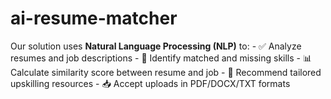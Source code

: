 # ai-resume-matcher
Our solution uses **Natural Language Processing (NLP)** to:  - ✅ Analyze resumes and job descriptions - 🤝 Identify matched and missing skills - 📊 Calculate similarity score between resume and job - 📘 Recommend tailored upskilling resources - 📥 Accept uploads in PDF/DOCX/TXT formats
